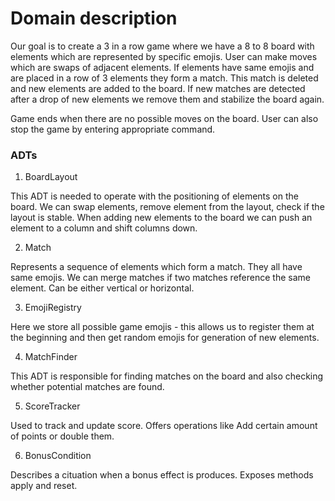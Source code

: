 ﻿# **Domain description**

Our goal is to create a 3 in a row game where we have a 8 to 8 board with elements which are represented by specific emojis. User can make moves which are swaps of adjacent elements. If elements have same emojis and are placed in a row of 3 elements they form a match. This match is deleted and new elements are added to the board. If new matches are detected after a drop of new elements we remove them and stabilize the board again.

Game ends when there are no possible moves on the board. User can also stop the game by entering appropriate command.



### ADTs


1. BoardLayout


This ADT is needed to operate with the positioning of elements on the board. We can swap elements, remove element from the layout, check if the layout is stable. When adding new elements to the board we can push an element to a column and shift columns down.

2. Match


Represents a sequence of elements which form a match. They all have same emojis. We can merge matches if two matches reference the same element. Can be either vertical or horizontal.

3. EmojiRegistry


Here we store all possible game emojis - this allows us to register them at the beginning and then get random emojis for generation of new elements.

4. MatchFinder


This ADT is responsible for finding matches on the board and also checking whether potential matches are found.

5. ScoreTracker


Used to track and update score. Offers operations like Add certain amount of points or double them.

6. BonusCondition


Describes a cituation when a bonus effect is produces. Exposes methods apply and reset.
